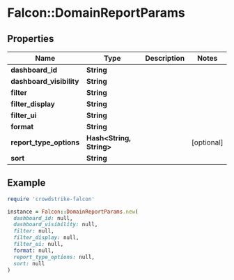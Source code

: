 # Falcon::DomainReportParams

## Properties

| Name | Type | Description | Notes |
| ---- | ---- | ----------- | ----- |
| **dashboard_id** | **String** |  |  |
| **dashboard_visibility** | **String** |  |  |
| **filter** | **String** |  |  |
| **filter_display** | **String** |  |  |
| **filter_ui** | **String** |  |  |
| **format** | **String** |  |  |
| **report_type_options** | **Hash&lt;String, String&gt;** |  | [optional] |
| **sort** | **String** |  |  |

## Example

```ruby
require 'crowdstrike-falcon'

instance = Falcon::DomainReportParams.new(
  dashboard_id: null,
  dashboard_visibility: null,
  filter: null,
  filter_display: null,
  filter_ui: null,
  format: null,
  report_type_options: null,
  sort: null
)
```


